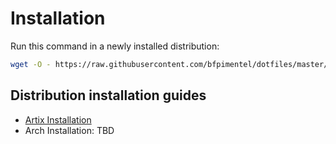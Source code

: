 # Installation

Run this command in a newly installed distribution:
```sh
wget -O - https://raw.githubusercontent.com/bfpimentel/dotfiles/master/install.sh | sudo bash
```

## Distribution installation guides
- [Artix Installation](./ARTIX_INSTALL.md)
- Arch Installation: TBD
